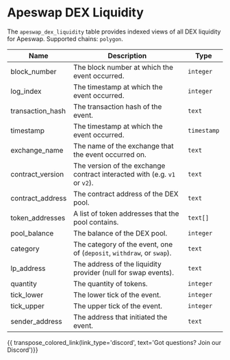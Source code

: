 
# Apeswap DEX Liquidity

The `apeswap_dex_liquidity` table provides indexed views of all DEX liquidity for Apeswap.
Supported chains: `polygon`.

| Name                | Description                                                                 | Type        |
| --------- | --------- | --------------------------------------------------------------------------- |
| block_number | The block number at which the event occurred. | `integer` |
| log_index | The timestamp at which the event occurred. | `integer` |
| transaction_hash | The transaction hash of the event. | `text` |
| timestamp | The timestamp at which the event occurred. | `timestamp` |
| exchange_name | The name of the exchange that the event occurred on. | `text` |
| contract_version | The version of the exchange contract interacted with (e.g. `v1` or `v2`). | `text` |
| contract_address | The contract address of the DEX pool. | `text` |
| token_addresses | A list of token addresses that the pool contains. | `text[]` |
| pool_balance | The balance of the DEX pool. | `integer` |
| category | The category of the event, one of (`deposit`, `withdraw`, or `swap`). | `text` |
| lp_address | The address of the liquidity provider (null for swap events). | `text` |
| quantity | The quantity of tokens. | `integer` |
| tick_lower | The lower tick of the event. | `integer` |
| tick_upper | The upper tick of the event. | `integer` |
| sender_address | The address that initiated the event. | `text` |


{{ transpose_colored_link(link_type='discord', text='Got questions?  Join our Discord')}}

